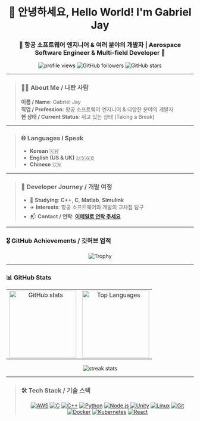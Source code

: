 <h1 align="center">👋 안녕하세요, Hello World! I'm Gabriel Jay</h1>

<h3 align="center">🛫 항공 소프트웨어 엔지니어 & 여러 분야의 개발자 | Aerospace Software Engineer & Multi-field Developer 🛫</h3>

<p align="center">
  <img src="https://hits.seeyoufarm.com/api/count/incr/badge.svg?url=https%3A%2F%2Fgithub.com%2FGabriel?_Jay&count_bg=%2364DFD6&title_bg=%23555555&icon=github.svg&icon_color=%23E7E7E7&title=Profile+views&edge_flat=true" alt="profile views" />
  <img src="https://img.shields.io/github/followers/Gabriel_Jay?style=social" alt="GitHub followers" />
  <img src="https://img.shields.io/github/stars/Gabriel_Jay?style=social" alt="GitHub stars" />
</p>

---

> ### 🧑‍🚀 About Me / 나란 사람
> 
> **이름 / Name**: Gabriel Jay  
> **직업 / Profession**: 항공 소프트웨어 엔지니어 & 다양한 분야의 개발자  
> **현 상태 / Current Status**: 쉬고 있는 상태 (Taking a Break)

---

> ### 🌐 Languages I Speak
>  
> - **Korean** 🇰🇷  
> - **English (US & UK)** 🇺🇸🇬🇧  
> - **Chinese** 🇨🇳

---

> ### 💼 Developer Journey / 개발 여정
> 
> - 🌱 **Studying**: **C++**, **C**, **Matlab**, **Simulink**  
> - ✈️ **Interests**: 항공 소프트웨어와 개발의 교차점 탐구  
> - 📬 **Contact / 연락**: [**이메일로 연락 주세요**](mailto:gabriel0727@gmail.com)

---

### 🎖️ GitHub Achievements / 깃허브 업적

<div align="center">
  <img src="https://github-profile-trophy.vercel.app/?username=Gabriel_Jay&theme=dracula&count_private=true" alt="Trophy" />
</div>

---

### 📊 GitHub Stats

<div align="center">
  <table width="100%">
    <tr>
      <td align="center"><img height="180em" src="https://github-readme-stats.vercel.app/api?username=Gabriel_Jay&show_icons=true&hide_border=true&theme=tokyonight" alt="GitHub stats" /></td>
      <td align="center"><img height="180em" src="https://github-readme-stats.vercel.app/api/top-langs/?username=Gabriel_Jay&show_icons=true&hide_border=true&layout=compact&langs_count=8&theme=tokyonight" alt="Top Languages" /></td>
    </tr>
  </table>
  <img src="https://github-readme-streak-stats.herokuapp.com/?user=Gabriel_Jay&theme=tokyonight" alt="streak stats"/>
</div>

---

> ### 🛠️ Tech Stack / 기술 스택
> 
> <p align="center">
>   <a href="https://aws.amazon.com" target="_blank"><img src="https://img.shields.io/badge/Amazon%20AWS-232F3E?style=for-the-badge&logo=amazon-aws&logoColor=white" alt="AWS" /></a>
>   <a href="https://www.cprogramming.com/" target="_blank"><img src="https://img.shields.io/badge/C%20Programming-A8B9CC?style=for-the-badge&logo=c&logoColor=white" alt="C" /></a>
>   <a href="https://www.w3schools.com/cpp/" target="_blank"><img src="https://img.shields.io/badge/C++-00599C?style=for-the-badge&logo=c%2B%2B&logoColor=white" alt="C++" /></a>
>   <a href="https://www.python.org" target="_blank"><img src="https://img.shields.io/badge/Python-3776AB?style=for-the-badge&logo=python&logoColor=white" alt="Python" /></a>
>   <a href="https://nodejs.org" target="_blank"><img src="https://img.shields.io/badge/Node.js-339933?style=for-the-badge&logo=node.js&logoColor=white" alt="Node.js" /></a>
>   <a href="https://unity.com/" target="_blank"><img src="https://img.shields.io/badge/Unity-000000?style=for-the-badge&logo=unity&logoColor=white" alt="Unity" /></a>
>   <a href="https://www.linux.org/" target="_blank"><img src="https://img.shields.io/badge/Linux-FCC624?style=for-the-badge&logo=linux&logoColor=black" alt="Linux" /></a>
>   <a href="https://git-scm.com/" target="_blank"><img src="https://img.shields.io/badge/Git-F05032?style=for-the-badge&logo=git&logoColor=white" alt="Git" /></a>
>   <a href="https://www.docker.com/" target="_blank"><img src="https://img.shields.io/badge/Docker-2496ED?style=for-the-badge&logo=docker&logoColor=white" alt="Docker" /></a>
>   <a href="https://kubernetes.io/" target="_blank"><img src="https://img.shields.io/badge/Kubernetes-326CE5?style=for-the-badge&logo=kubernetes&logoColor=white" alt="Kubernetes" /></a>
>   <a href="https://reactjs.org/" target="_blank"><img src="https://img.shields.io/badge/React-61DAFB?style=for-the-badge&logo=react&logoColor=black" alt="React" /></a>
>   <a href="https://www.typescriptlang.org/" target="_blank"><img src="https://img.shields.io/badge/TypeScript
::contentReference[oaicite:1]{index=1}
 
